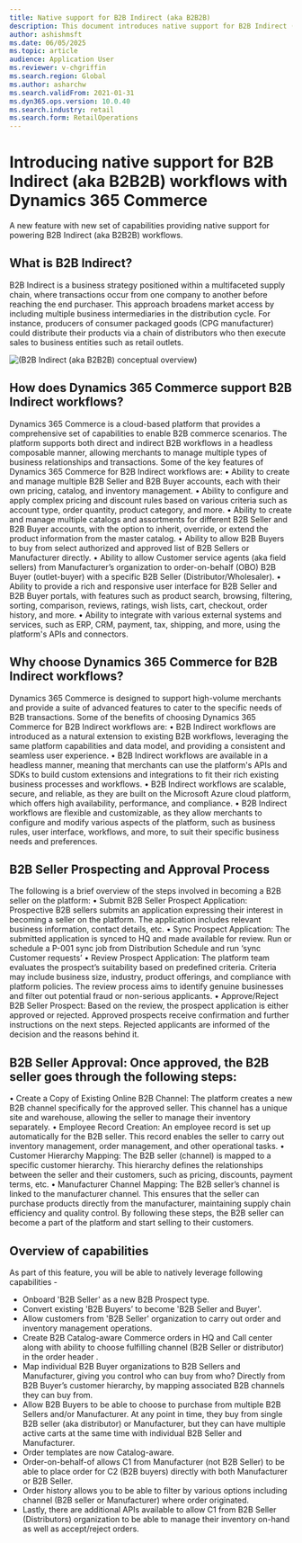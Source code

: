 ```yaml
---
title: Native support for B2B Indirect (aka B2B2B)
description: This document introduces native support for B2B Indirect (aka B2B2B) workflows within Dynamics 365 Commerce, detailing its features and benefits.
author: ashishmsft
ms.date: 06/05/2025
ms.topic: article
audience: Application User
ms.reviewer: v-chgriffin
ms.search.region: Global
ms.author: asharchw
ms.search.validFrom: 2021-01-31
ms.dyn365.ops.version: 10.0.40
ms.search.industry: retail
ms.search.form: RetailOperations
---
```


# Introducing native support for B2B Indirect (aka B2B2B) workflows with Dynamics 365 Commerce
A new feature with new set of capabilities providing native support for powering B2B Indirect (aka B2B2B) workflows. 

## What is B2B Indirect?
B2B Indirect is a business strategy positioned within a multifaceted supply chain, where transactions occur from one company to another before reaching the end purchaser. This approach broadens market access by including multiple business intermediaries in the distribution cycle. For instance, producers of consumer packaged goods (CPG manufacturer) could distribute their products via a chain of distributors who then execute sales to business entities such as retail outlets.

![(B2B Indirect (aka B2B2B) conceptual overview)](./media/B2B2B-Overview-Conceptual-Model.png)

## How does Dynamics 365 Commerce support B2B Indirect workflows?
Dynamics 365 Commerce is a cloud-based platform that provides a comprehensive set of capabilities to enable B2B commerce scenarios. The platform supports both direct and indirect B2B workflows in a headless composable manner, allowing merchants to manage multiple types of business relationships and transactions. Some of the key features of Dynamics 365 Commerce for B2B Indirect workflows are:
•	Ability to create and manage multiple B2B Seller and B2B Buyer accounts, each with their own pricing, catalog, and inventory management.
•	Ability to configure and apply complex pricing and discount rules based on various criteria such as account type, order quantity, product category, and more.
•	Ability to create and manage multiple catalogs and assortments for different B2B Seller and B2B Buyer accounts, with the option to inherit, override, or extend the product information from the master catalog.
•	Ability to allow B2B Buyers to buy from select authorized and approved list of B2B Sellers or Manufacturer directly. 
•	Ability to allow Customer service agents (aka field sellers) from Manufacturer’s organization to order-on-behalf (OBO) B2B Buyer (outlet-buyer) with a specific B2B Seller (Distributor/Wholesaler).
•	Ability to provide a rich and responsive user interface for B2B Seller and B2B Buyer portals, with features such as product search, browsing, filtering, sorting, comparison, reviews, ratings, wish lists, cart, checkout, order history, and more.
•	Ability to integrate with various external systems and services, such as ERP, CRM, payment, tax, shipping, and more, using the platform's APIs and connectors.

## Why choose Dynamics 365 Commerce for B2B Indirect workflows?

Dynamics 365 Commerce is designed to support high-volume merchants and provide a suite of advanced features to cater to the specific needs of B2B transactions. Some of the benefits of choosing Dynamics 365 Commerce for B2B Indirect workflows are:
•	B2B Indirect workflows are introduced as a natural extension to existing B2B workflows, leveraging the same platform capabilities and data model, and providing a consistent and seamless user experience.
•	B2B Indirect workflows are available in a headless manner, meaning that merchants can use the platform's APIs and SDKs to build custom extensions and integrations to fit their rich existing business processes and workflows.
•	B2B Indirect workflows are scalable, secure, and reliable, as they are built on the Microsoft Azure cloud platform, which offers high availability, performance, and compliance.
•	B2B Indirect workflows are flexible and customizable, as they allow merchants to configure and modify various aspects of the platform, such as business rules, user interface, workflows, and more, to suit their specific business needs and preferences.


## B2B Seller Prospecting and Approval Process
The following is a brief overview of the steps involved in becoming a B2B seller on the platform:
•	Submit B2B Seller Prospect Application: Prospective B2B sellers submits an application expressing their interest in becoming a seller on the platform. The application includes relevant business information, contact details, etc.
•	Sync Prospect Application: The submitted application is synced to HQ and made available for review. Run or schedule a P-001 sync job from Distribution Schedule and run ‘sync Customer requests’ 
•	Review Prospect Application: The platform team evaluates the prospect’s suitability based on predefined criteria. Criteria may include business size, industry, product offerings, and compliance with platform policies. The review process aims to identify genuine businesses and filter out potential fraud or non-serious applicants.
•	Approve/Reject B2B Seller Prospect: Based on the review, the prospect application is either approved or rejected. Approved prospects receive confirmation and further instructions on the next steps. Rejected applicants are informed of the decision and the reasons behind it.


## B2B Seller Approval: Once approved, the B2B seller goes through the following steps:
•	Create a Copy of Existing Online B2B Channel: The platform creates a new B2B channel specifically for the approved seller. This channel has a unique site and warehouse, allowing the seller to manage their inventory separately.
•	Employee Record Creation: An employee record is set up automatically for the B2B seller. This record enables the seller to carry out inventory management, order management, and other operational tasks.
•	Customer Hierarchy Mapping: The B2B seller (channel) is mapped to a specific customer hierarchy. This hierarchy defines the relationships between the seller and their customers, such as pricing, discounts, payment terms, etc.
•	Manufacturer Channel Mapping: The B2B seller’s channel is linked to the manufacturer channel. This ensures that the seller can purchase products directly from the manufacturer, maintaining supply chain efficiency and quality control.
By following these steps, the B2B seller can become a part of the platform and start selling to their customers.


## Overview of capabilities 
As part of this feature, you will be able to natively leverage following capabilities - 

-	Onboard 'B2B Seller' as a new B2B Prospect type. 
-	Convert existing 'B2B Buyers’ to become 'B2B Seller and Buyer'. 
-	Allow customers from 'B2B Seller' organization to carry out order and inventory management operations. 
-	Create B2B Catalog-aware Commerce orders in HQ and Call center along with ability to choose fulfilling channel (B2B Seller or distributor) in the order header .
-	Map individual B2B Buyer organizations to B2B Sellers and Manufacturer, giving you control who can buy from who? Directly from B2B Buyer’s customer hierarchy, by mapping associated B2B channels they can buy from. 
-	Allow B2B Buyers to be able to choose to purchase from multiple B2B Sellers and/or Manufacturer. At any point in time, they buy from single B2B seller (aka distributor) or Manufacturer, but they can have multiple active carts at the same time with individual B2B Seller and Manufacturer. 
-	Order templates are now Catalog-aware. 
-	Order-on-behalf-of allows C1 from Manufacturer (not B2B Seller) to be able to place order for C2 (B2B buyers) directly with both Manufacturer or B2B Seller.
-	Order history allows you to be able to filter by various options including channel (B2B seller or Manufacturer) where order originated.
-	Lastly, there are additional APIs available to allow C1 from B2B Seller (Distributors) organization to be able to manage their inventory on-hand as well as accept/reject orders. 



